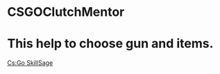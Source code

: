 # CSGOClutchMentor
# This help to choose gun and items.
[Cs:Go SkillSage](https://arskakoo.github.io/CSGO-SkillSage/)
